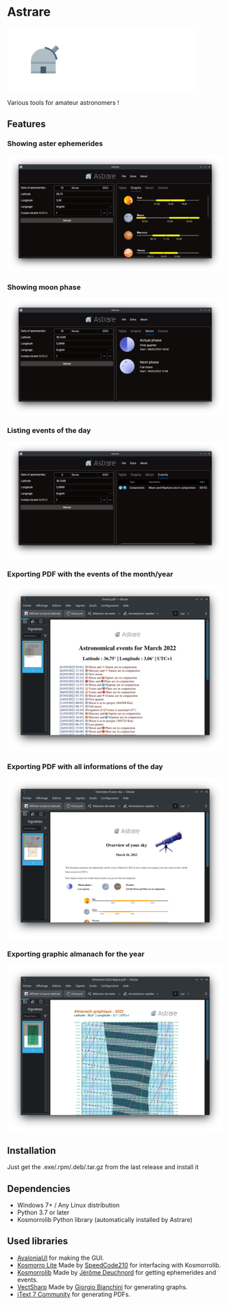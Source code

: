 # Astrare

![Astrare Logo](https://raw.githubusercontent.com/SpeedCode210/Astrare/main/Astrare/astrareLogo.png)

Various tools for amateur astronomers !

## Features

### Showing aster ephemerides

![Aster ephemerides graph](https://github.com/SpeedCode210/Astrare/blob/main/ScreenshotApp.png?raw=true)

### Showing moon phase

![Aster ephemerides graph](https://github.com/SpeedCode210/Astrare/blob/main/ScreenMoon.png?raw=true)

### Listing events of the day

![Aster ephemerides graph](https://github.com/SpeedCode210/Astrare/blob/main/ScreenEventsShow.png?raw=true)

### Exporting PDF with the events of the month/year

![Aster ephemerides graph](https://github.com/SpeedCode210/Astrare/blob/main/ScreenEvents.png?raw=true)

### Exporting PDF with all informations of the day

![Aster ephemerides graph](https://github.com/SpeedCode210/Astrare/blob/main/ScreenPDF.png?raw=true)

### Exporting graphic almanach for the year

![Aster ephemerides graph](https://github.com/SpeedCode210/Astrare/blob/main/ScreenAlmanach.png?raw=true)

## Installation

Just get the .exe/.rpm/.deb/.tar.gz from the last release and install it

## Dependencies

- Windows 7+ / Any Linux distribution 
- Python 3.7 or later
- Kosmorrolib Python library (automatically installed by Astrare)

## Used libraries

- [AvaloniaUI](https://github.com/AvaloniaUI/Avalonia) for making the GUI.
- [Kosmorro Lite](https://github.com/SpeedCode210/kosmorro-lite) Made by [SpeedCode210](https://github.com/SpeedCode210/) for interfacing with Kosmorrolib.
- [Kosmorrolib](https://github.com/kosmorro/lib) Made by [Jérôme Deuchnord](https://github.com/Deuchnord) for getting ephemerides and events.
- [VectSharp](https://github.com/arklumpus/VectSharp) Made by [Giorgio Bianchini](https://github.com/arklumpus) for generating graphs.
- [iText 7 Community](https://github.com/itext/itext7-dotnet) for generating PDFs.
